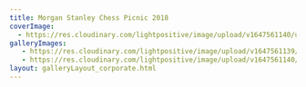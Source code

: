 ```yaml
---
title: Morgan Stanley Chess Picnic 2018
coverImage:
  - https://res.cloudinary.com/lightpositive/image/upload/v1647561140/uploads/Morgan%20Stanley%20Chess%20Picnic%202018/sakk.jpg
galleryImages:
   - https://res.cloudinary.com/lightpositive/image/upload/v1647561139/uploads/Morgan%20Stanley%20Chess%20Picnic%202018/sakk1.jpg
   - https://res.cloudinary.com/lightpositive/image/upload/v1647561140/uploads/Morgan%20Stanley%20Chess%20Picnic%202018/sakk.jpg
layout: galleryLayout_corporate.html
---
```

